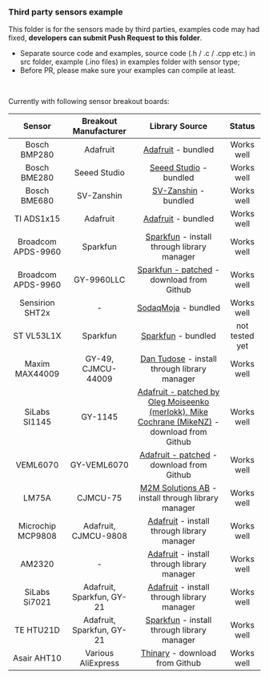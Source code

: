 ### Third party sensors example

This folder is for the sensors made by third parties, examples code may had fixed, **developers can submit Push Request to this folder**.

- Separate source code and examples, source code (.h / .c / .cpp etc.) in src folder, example (.ino files) in examples folder with sensor type;
- Before PR, please make sure your examples can compile at least.

&nbsp;

Currently with following sensor breakout boards:

|       Sensor       |   Breakout Manufacturer   |                                                                       Library Source                                                                        |     Status     |
|:------------------:|:-------------------------:|:-----------------------------------------------------------------------------------------------------------------------------------------------------------:|:--------------:|
|    Bosch BMP280    |         Adafruit          |                                          [Adafruit](https://github.com/adafruit/Adafruit_BMP280_Library) - bundled                                          |   Works well   |
|    Bosch BME280    |       Seeed Studio        |                                           [Seeed Studio](https://github.com/Seeed-Studio/Grove_BME280) - bundled                                            |   Works well   |
|    Bosch BME680    |        SV-Zanshin         |                                                [SV-Zanshin](https://github.com/SV-Zanshin/BME680) - bundled                                                 |   Works well   |
|     TI ADS1x15     |         Adafruit          |                                             [Adafruit](https://github.com/adafruit/Adafruit_ADS1X15) - bundled                                              |   Works well   |
| Broadcom APDS-9960 |         Sparkfun          |                         [Sparkfun](https://github.com/sparkfun/APDS-9960_RGB_and_Gesture_Sensor) - install through library manager                          |   Works well   |
| Broadcom APDS-9960 |        GY-9960LLC         |                      [Sparkfun - patched](https://github.com/sparkfun/APDS-9960_RGB_and_Gesture_Sensor/pull/25) - download from Github                      |   Works well   |
|  Sensirion SHT2x   |             -             |                                               [SodaqMoja](https://github.com/SodaqMoja/Sodaq_SHT2x) - bundled                                               |   Works well   |
|     ST VL53L1X     |         Sparkfun          |                                     [Sparkfun](https://github.com/sparkfun/SparkFun_VL53L1X_Arduino_Library) - bundled                                      | not tested yet |
|   Maxim MAX44009   |    GY-49, CJMCU-44009     |                                    [Dan Tudose](https://github.com/dantudose/MAX44009) - install through library manager                                    |   Works well   |
|   SiLabs SI1145    |          GY-1145          | [Adafruit - patched by Oleg Moiseenko (merlokk), Mike Cochrane (MikeNZ)](https://github.com/mikenz/A9_Adafruit_SI1145/tree/CubeCell) - download from Github |   Works well   |
|      VEML6070      |        GY-VEML6070        |                          [Adafruit - patched](https://github.com/mikenz/A9_Adafruit_VEML6070/tree/CubeCell) - download from Github                          |   Works well   |
|       LM75A        |         CJMCU-75          |                              [M2M Solutions AB](https://github.com/m2m-solutions/M2M_LM75A) - install through library manager                               |   Works well   |
| Microchip MCP9808  |   Adafruit, CJMCU-9808    |                             [Adafruit](https://github.com/adafruit/Adafruit_MCP9808_Library) - install through library manager                              |   Works well   |
|       AM2320       |             -             |                                  [Adafruit](https://github.com/adafruit/Adafruit_AM2320) - install through library manager                                  |   Works well   |
|   SiLabs Si7021    | Adafruit, Sparkfun, GY-21 |                                  [Adafruit](https://github.com/adafruit/Adafruit_Si7021) - install through library manager                                  |   Works well   |
|     TE HTU21D      | Adafruit, Sparkfun, GY-21 |                     [Sparkfun](https://github.com/sparkfun/SparkFun_HTU21D_Breakout_Arduino_Library) - install through library manager                      |   Works well   |
|    Asair AHT10     |    Various AliExpress     |                                             [Thinary](https://github.com/Thinary/AHT10) - download from Github                                              |   Works well   |
